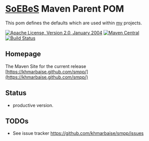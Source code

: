[SoEBeS](https://www.soebes.de) Maven Parent POM
=======================

This pom defines the defaults which are used within [my](https://www.soebes.com) projects.

[![Apache License, Version 2.0, January 2004](https://img.shields.io/github/license/khmarbaise/smpp.svg?label=License)](https://www.apache.org/licenses/)
[![Maven Central](https://img.shields.io/maven-central/v/com.soebes.smpp/smpp.svg?label=Maven%20Central)](https://search.maven.org/#search%7Cga%7C1%7Ccom.soebes.smpp)
[![Build Status](https://travis-ci.org/khmarbaise/smpp.svg)](https://travis-ci.org/khmarbaise/smpp)

Homepage
--------

The Maven Site for the current release [https://khmarbaise.github.com/smpp/](https://khmarbaise.github.com/smpp/)

Status
------
 * productive version.

TODOs
-----

 * See issue tracker https://github.com/khmarbaise/smpp/issues

